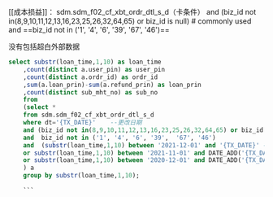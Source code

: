 [[成本损益]]：
sdm.sdm_f02_cf_xbt_ordr_dtl_s_d（卡条件）
	and (biz_id not in(8,9,10,11,12,13,16,23,25,26,32,64,65) or biz_id is null)  # commonly  used
	and  ==biz_id not in ('1', '4', '6', '39',  '67', '46')==   


没有包括超白外部数据
```sql
select substr(loan_time,1,10) as loan_time
    ,count(distinct a.user_pin) as user_pin
    ,count(distinct a.ordr_id) as ordr_id
    ,sum(a.loan_prin)-sum(a.refund_prin) as loan_prin
    ,count(distinct sub_mht_no) as sub_no
    from 
    (select *
    from sdm.sdm_f02_cf_xbt_ordr_dtl_s_d 
    where dt='{TX_DATE}'    --更改日期
    and (biz_id not in(8,9,10,11,12,13,16,23,25,26,32,64,65) or biz_id is null)
    and  biz_id not in ('1', '4', '6', '39',  '67', '46')                                                 
    and  (substr(loan_time,1,10) between '2021-12-01' and '{TX_DATE}' --更改日期
    or substr(loan_time,1,10) between '2021-11-01' and DATE_ADD('{TX_DATE}',-30) --更改日期
    or substr(loan_time,1,10) between '2020-12-01' and DATE_ADD('{TX_DATE}',-365))--更改日期
    ) a
    group by substr(loan_time,1,10);
	
	```